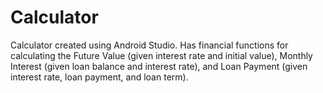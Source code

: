 # Calculator
Calculator created using Android Studio. Has financial functions for calculating the Future Value (given interest rate and initial value),  Monthly Interest (given loan balance and interest rate), and Loan Payment (given interest rate, loan payment, and loan term).
